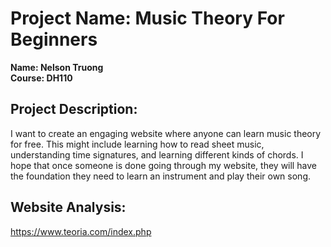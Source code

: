 
# Project Name: Music Theory For Beginners

**Name: Nelson Truong**<br>
**Course: DH110**<br>

## Project Description: 

I want to create an engaging website where anyone can learn music theory for free. This might include learning how to read sheet music, understanding time signatures, and learning different kinds of chords. I hope that once someone is done going through my website, they will have the foundation they need to learn an instrument and play their own song.<br>

## Website Analysis:

<https://www.teoria.com/index.php>

